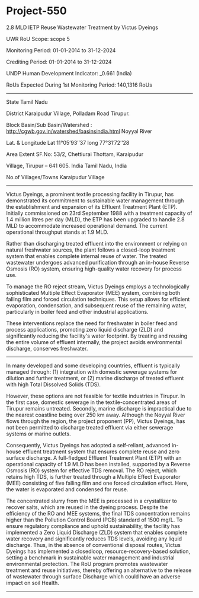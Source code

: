 # Project-550
2.8 MLD IETP Reuse Wastewater Treatment by Victus Dyeings

UWR RoU Scope: scope 5

Monitoring Period: 01-01-2014 to 31-12-2024

 Crediting Period: 01-01-2014 to 31-12-2024
 
UNDP Human Development Indicator: _0.661  (India)

RoUs Expected During 1st Monitoring Period: 140,1316 RoUs
__________________
State Tamil Nadu

District Karaipudur Village, Polladam Road Tirupur.

Block Basin/Sub Basin/Watershed : http://cgwb.gov.in/watershed/basinsindia.html
Noyyal River

Lat. & Longitude Lat 11°05’93’’37 long 77°31’72’’28

Area Extent SF.No: 53/2, Chettiurai Thottam, Karaipudur

Village, Tirupur – 641 605. India Tamil Nadu,
India

No.of Villages/Towns Karaipudur Village 
__________
Victus Dyeings, a prominent textile processing facility in Tirupur, has demonstrated its commitment
to sustainable water management through the establishment and expansion of its Effluent
Treatment Plant (ETP). Initially commissioned on 23rd September 1988 with a treatment capacity of
1.4 million litres per day (MLD), the ETP has been upgraded to handle 2.8 MLD to accommodate
increased operational demand. The current operational throughput stands at 1.9 MLD.

Rather than discharging treated effluent into the environment or relying on natural freshwater
sources, the plant follows a closed-loop treatment system that enables complete internal reuse of
water. The treated wastewater undergoes advanced purification through an in-house Reverse
Osmosis (RO) system, ensuring high-quality water recovery for process use.

To manage the RO reject stream, Victus Dyeings employs a technologically sophisticated Multiple
Effect Evaporator (MEE) system, combining both falling film and forced circulation techniques. This
setup allows for efficient evaporation, condensation, and subsequent reuse of the remaining water,
particularly in boiler feed and other industrial applications.

These interventions replace the need for freshwater in boiler feed and process applications,
promoting zero liquid discharge (ZLD) and significantly reducing the facility's water footprint. By
treating and reusing the entire volume of effluent internally, the project avoids environmental
discharge, conserves freshwater. 
______
In many developed and some developing countries, effluent is typically managed through:
(1) integration with domestic sewerage systems for dilution and further treatment, or
(2) marine discharge of treated effluent with high Total Dissolved Solids (TDS).

However, these options are not feasible for textile industries in Tirupur. In the first case, domestic
sewerage in the textile-concentrated areas of Tirupur remains untreated. Secondly, marine
discharge is impractical due to the nearest coastline being over 250 km away. Although the Noyyal
River flows through the region, the project proponent (PP), Victus Dyeings, has not been
permitted to discharge treated effluent via either sewerage systems or marine outlets.

Consequently, Victus Dyeings has adopted a self-reliant, advanced in-house effluent treatment
system that ensures complete reuse and zero surface discharge. A full-fledged Effluent Treatment
Plant (ETP) with an operational capacity of 1.9 MLD has been installed, supported by a Reverse
Osmosis (RO) system for effective TDS removal. The RO reject, which retains high TDS, is further
treated through a Multiple Effect Evaporator (MEE) consisting of five falling film and one forced
circulation effect. Here, the water is evaporated and condensed for reuse.

The concentrated slurry from the MEE is processed in a crystallizer to recover salts, which are
reused in the dyeing process. Despite the efficiency of the RO and MEE systems, the final TDS
concentration remains higher than the Pollution Control Board (PCB) standard of 1500 mg/L.
To ensure regulatory compliance and uphold sustainability, the facility has implemented a Zero
Liquid Discharge (ZLD) system that enables complete water recovery and significantly reduces TDS
levels, avoiding any liquid discharge. Thus, in the absence of conventional disposal routes, Victus Dyeings has implemented a closedloop, resource-recovery-based solution, setting a benchmark in sustainable water management and industrial environmental protection.
The RoU program promotes wastewater treatment and reuse initiatives, thereby offering an
alternative to the release of wastewater through surface Discharge which could have an adverse
impact on soil Health. 
_______________



